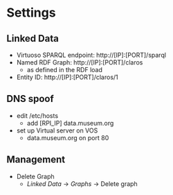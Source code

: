Settings
========
Linked Data
-----------
+ Virtuoso SPARQL endpoint: http://\[IP\]:\[PORT\]/sparql
+ Named RDF Graph: http://\[IP\]:\[PORT\]/claros
	+ as defined in the RDF load
+ Entity ID: http://\[IP\]:\[PORT\]/claros/1

DNS spoof
---------
+ edit /etc/hosts
	+ add \[RPI_IP\]    data.museum.org
+ set up Virtual server on VOS
	+ data.museum.org on port 80﻿

Management
----------
+ Delete Graph
	+ *Linked Data* -> *Graphs* -> Delete graph
